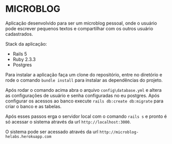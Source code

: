 # MICROBLOG

Aplicação desenvolvido para ser um microblog pessoal, onde o usuário pode escrever pequenos textos e compartilhar com os outros usuário
cadastrados.

Stack da aplicação:
- Rails 5
- Ruby 2.3.3
- Postgres

Para instalar a aplicação faça um clone do repositório, entre no diretório e rode o comando `bundle install` para instalar as dependências do
projeto.

Após rodar o comando acima abra o arquivo `config\database.yml` e altera as configurações de usuário e senha
configuradas no eu postgres. Após configurar os acessos ao banco execute `rails db:create db:migrate` para criar o banco e as tabelas.

Após esses passos erga o servidor local com o comando `rails s` e pronto é só acessar o sistema através da url `http://localhost:3000`.

O sistema pode ser acessado através da url `http://microblog-helabs.herokuapp.com`
 
